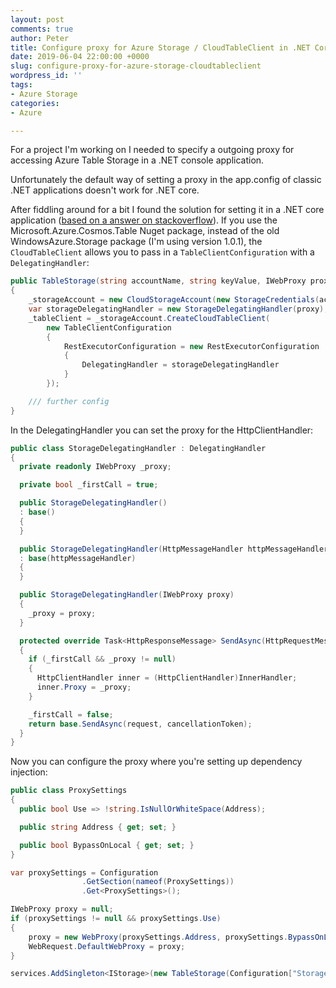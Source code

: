 ```yaml
---
layout: post
comments: true
author: Peter
title: Configure proxy for Azure Storage / CloudTableClient in .NET Core
date: 2019-06-04 22:00:00 +0000
slug: configure-proxy-for-azure-storage-cloudtableclient
wordpress_id: ''
tags:
- Azure Storage
categories:
- Azure

---
```

For a project I'm working on I needed to specify a outgoing proxy for accessing Azure Table Storage in a .NET console application.

Unfortunately the default way of setting a proxy in the app.config of classic .NET applications doesn't work for .NET core.

After fiddling around for a bit I found the solution for setting it in a .NET core application ([based on a answer on stackoverflow](https://stackoverflow.com/questions/55927663/connect-to-azure-storage-queue-behind-proxy)). If you use the Microsoft.Azure.Cosmos.Table Nuget package, instead of the old WindowsAzure.Storage package (I'm using version 1.0.1), the `CloudTableClient` allows you to pass in a `TableClientConfiguration` with a `DelegatingHandler`:

```csharp
public TableStorage(string accountName, string keyValue, IWebProxy proxy)
{
	_storageAccount = new CloudStorageAccount(new StorageCredentials(accountName, keyValue), true);
    var storageDelegatingHandler = new StorageDelegatingHandler(proxy);
    _tableClient = _storageAccount.CreateCloudTableClient(
        new TableClientConfiguration
        {
            RestExecutorConfiguration = new RestExecutorConfiguration
            {
                DelegatingHandler = storageDelegatingHandler
            } 
        });

    /// further config
}
```

In the DelegatingHandler you can set the proxy for the HttpClientHandler:

```csharp
public class StorageDelegatingHandler : DelegatingHandler
{
  private readonly IWebProxy _proxy;

  private bool _firstCall = true;

  public StorageDelegatingHandler() 
  : base()
  {
  }

  public StorageDelegatingHandler(HttpMessageHandler httpMessageHandler)
  : base(httpMessageHandler)
  {
  }

  public StorageDelegatingHandler(IWebProxy proxy)
  {
  	_proxy = proxy;
  }

  protected override Task<HttpResponseMessage> SendAsync(HttpRequestMessage request, CancellationToken cancellationToken)
  {
    if (_firstCall && _proxy != null)
    {
      HttpClientHandler inner = (HttpClientHandler)InnerHandler;
      inner.Proxy = _proxy;
    }

    _firstCall = false;
    return base.SendAsync(request, cancellationToken);
  }
}
```

Now you can configure the proxy where you're setting up dependency injection:

```csharp
public class ProxySettings
{
  public bool Use => !string.IsNullOrWhiteSpace(Address);

  public string Address { get; set; }

  public bool BypassOnLocal { get; set; }
}
```

```csharp
var proxySettings = Configuration
                .GetSection(nameof(ProxySettings))
                .Get<ProxySettings>();

IWebProxy proxy = null;
if (proxySettings != null && proxySettings.Use)
{
	proxy = new WebProxy(proxySettings.Address, proxySettings.BypassOnLocal);
	WebRequest.DefaultWebProxy = proxy;
}

services.AddSingleton<IStorage>(new TableStorage(Configuration["StorageAccountName"], Configuration["StorageAccountKey"], proxy));            
```